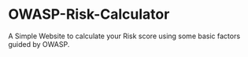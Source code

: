 # OWASP-Risk-Calculator
A Simple Website to calculate your Risk score using some basic factors guided by OWASP. 
